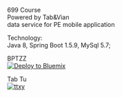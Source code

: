 699 Course<br />
Powered by Tab&Vian<br />
data service for PE mobile application<br />

Technology: <br />
Java 8, Spring Boot 1.5.9, MySql 5.7;

BPTZZ <br />
<a href="https://bluemix.net/deploy?repository=https://github.com/tabtu/699GYMPE&branch=master"><img src="https://bluemix.net/deploy/button_x2.png" alt="Deploy to Bluemix"></a>

Tab Tu <br/>
<a href="http://www.ttxy.org"><img src="http://www.ttxy.org/template/singcere_qing/src/img//logo.png" alt="ttxy"></a>